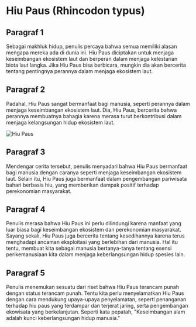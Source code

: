 # Hiu Paus (Rhincodon typus)

## Paragraf 1

Sebagai makhluk hidup, penulis percaya bahwa semua memiliki alasan mengapa mereka ada di dunia ini. Hiu Paus diciptakan untuk menjaga keseimbangan ekosistem laut dan berperan dalam menjaga kelestarian biota laut langka. Jika Hiu Paus bisa berbicara, mungkin dia akan bercerita tentang pentingnya perannya dalam menjaga ekosistem laut.

## Paragraf 2

Padahal, Hiu Paus sangat bermanfaat bagi manusia, seperti perannya dalam menjaga keseimbangan ekosistem laut. Dia, Hiu Paus, bercerita bahwa perannya membuatnya bahagia karena merasa turut berkontribusi dalam menjaga kelangsungan hidup ekosistem laut.

![Hiu Paus](https://www.edgeofexistence.org/wp-content/uploads/2018/11/Rhincodon-typus_shutterstock_485405227-1000x667.jpg)

## Paragraf 3

Mendengar cerita tersebut, penulis menyadari bahwa Hiu Paus bermanfaat bagi manusia dengan caranya seperti menjaga keseimbangan ekosistem laut. Selain itu, Hiu Paus juga bermanfaat dalam pengembangan pariwisata bahari berbasis hiu, yang memberikan dampak positif terhadap perekonomian masyarakat.

## Paragraf 4

Penulis merasa bahwa Hiu Paus ini perlu dilindungi karena manfaat yang luar biasa bagi keseimbangan ekosistem dan perekonomian masyarakat. Sayang sekali, Hiu Paus juga bercerita tentang kesedihannya karena terus menghadapi ancaman eksploitasi yang berlebihan dari manusia. Hal itu tentu, membuat kita sebagai manusia bertanya-tanya tentang esensi perikemanusiaan kita dalam menjaga keberlangsungan hidup spesies lain.

## Paragraf 5

Penulis menemukan sesuatu dari riset bahwa Hiu Paus terancam punah dengan status terancam punah. Tentu kita perlu menyelamatkan Hiu Paus dengan cara mendukung upaya-upaya penyelamatan, seperti penanganan terhadap hiu paus yang terdampar dan terjerat jaring, serta pengembangan ekowisata yang berkelanjutan. Seperti kata pepatah, "Keseimbangan alam adalah kunci keberlangsungan hidup manusia."
